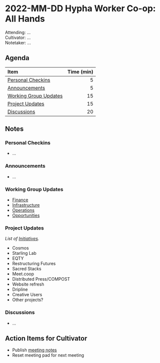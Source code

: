 # 2022-MM-DD Hypha Worker Co-op: All Hands

Attending:  ...  
Cultivator: ...  
Notetaker:  ...  

## Agenda

| Item                                            | Time (min) |
|:------------------------------------------------|-----------:|
| [Personal Checkins](#Personal-Checkins)         |          5 |
| [Announcements](#Announcements)                 |          5 |
| [Working Group Updates](#Working-Group-Updates) |         15 |
| [Project Updates](#Project-Updates)             |         15 |
| [Discussions](#Discussions)                     |         20 |

## Notes

### Personal Checkins

- ...

### Announcements

- ...

### Working Group Updates

- [Finance][finance]
- [Infrastructure][infrastructure]
- [Operations][operations]
- [Opportunities][opportunities]

### Project Updates

_List of [Initiatives][initiatives]._

- Cosmos
- Starling Lab
- EQTY
- Restructuring Futures
- Sacred Stacks
- Meet.coop
- Distributed Press/COMPOST
- Website refresh
- Dripline
- Creative Users
- Other projects?


### Discussions

- ...

## Action Items for Cultivator

- Publish [meeting notes][meeting-notes]
- Reset meeting pad for next meeting


[finance]: https://github.com/orgs/hyphacoop/projects/2?card_filter_query=label:"finance"
[infrastructure]: https://github.com/orgs/hyphacoop/projects/2?card_filter_query=label:"infrastructure"
[operations]: https://github.com/orgs/hyphacoop/projects/2?card_filter_query=label:"operations"
[opportunities]: https://github.com/orgs/hyphacoop/projects/2?card_filter_query=label:"opportunities"
[initiatives]: https://link.hypha.coop/initiatives
[meeting-notes]: https://link.hypha.coop/meetings